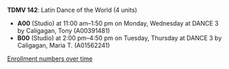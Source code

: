 **TDMV 142**: Latin Dance of the World (4 units)

- **A00** (Studio) at 11:00 am–1:50 pm on Monday, Wednesday at DANCE 3 by Caligagan, Tony (A00391481)
- **B00** (Studio) at 2:00 pm–4:50 pm on Tuesday, Thursday at DANCE 3 by Caligagan, Maria T. (A01562241)

[Enrollment numbers over time](./TDMV142.tsv)
